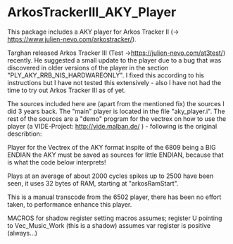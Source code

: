 # ArkosTrackerIII_AKY_Player

This package includes a AKY player for Arkos Tracker II (-> https://www.julien-nevo.com/arkostracker/).

Targhan released Arkos Tracker III (Test ->https://julien-nevo.com/at3test/) recently. He suggested a small update to the player due to a bug that was discovered in older versions of the player in the section "PLY_AKY_RRB_NIS_HARDWAREONLY".
I fixed this according to his instructions but I have not tested this extensively - also I have not had the time to try out Arkos Tracker III as of yet.

The sources included here are (apart from the mentioned fix) the sources I did 3 years back.
The "main" player is located in the file "aky_player.i".
The rest of the sources are a "demo" program for the vectrex on how to use the player (a VIDE-Project: http://vide.malban.de/ ) - following is the original describtion:

Player for the Vectrex of the AKY format
inspite of the 6809 being a BIG ENDIAN the AKY must be saved as sources for little ENDIAN, because that is what the code below interprets!

Plays at an average of about 2000 cycles spikes up to 2500 have been seen, it uses 32 bytes of RAM, starting at "arkosRamStart".

This is a manual transcode from the 6502 player, there has been no effort taken, to performance enhance this player.

MACROS for shadow register setting macros assumes; register U pointing to Vec_Music_Work (this is a shadow) assumes var register is positive (always...)


